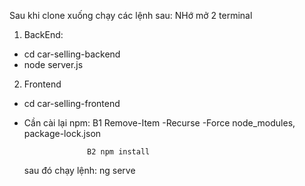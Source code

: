 Sau khi clone xuống chạy các lệnh sau:
NHớ mở 2 terminal
1. BackEnd:
- cd car-selling-backend
- node server.js

2. Frontend
- cd car-selling-frontend
- Cần cài lại npm: B1 Remove-Item -Recurse -Force node_modules, package-lock.json
  
                    B2 npm install

  sau đó chạy lệnh: ng serve
